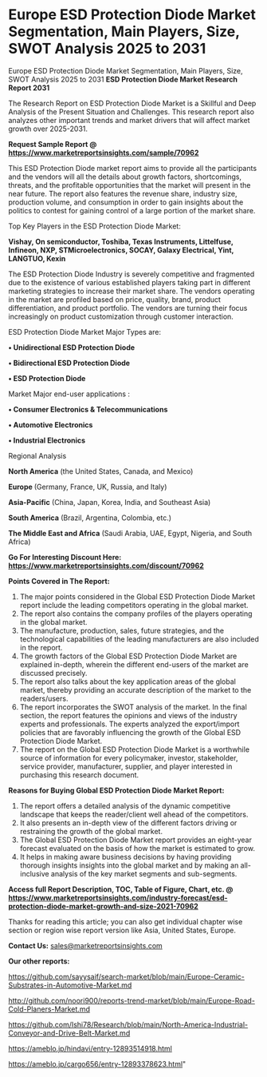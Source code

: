 # Europe ESD Protection Diode Market Segmentation, Main Players, Size, SWOT Analysis 2025 to 2031
 Europe ESD Protection Diode Market Segmentation, Main Players, Size, SWOT Analysis 2025 to 2031
<strong>ESD Protection Diode Market Research Report 2031</strong>

The Research Report on ESD Protection Diode Market is a Skillful and Deep Analysis of the Present Situation and Challenges. This research report also analyzes other important trends and market drivers that will affect market growth over 2025-2031.

<strong>Request Sample Report @ <a href=https://www.marketreportsinsights.com/sample/70962>https://www.marketreportsinsights.com/sample/70962</a></strong>

This ESD Protection Diode market report aims to provide all the participants and the vendors will all the details about growth factors, shortcomings, threats, and the profitable opportunities that the market will present in the near future. The report also features the revenue share, industry size, production volume, and consumption in order to gain insights about the politics to contest for gaining control of a large portion of the market share.

Top Key Players in the ESD Protection Diode Market:

<strong>Vishay, On semiconductor, Toshiba, Texas Instruments, Littelfuse, Infineon, NXP, STMicroelectronics, SOCAY, Galaxy Electrical, Yint, LANGTUO, Kexin</strong>

The ESD Protection Diode Industry is severely competitive and fragmented due to the existence of various established players taking part in different marketing strategies to increase their market share. The vendors operating in the market are profiled based on price, quality, brand, product differentiation, and product portfolio. The vendors are turning their focus increasingly on product customization through customer interaction.

ESD Protection Diode Market Major Types are:

<strong>• Unidirectional ESD Protection Diode

• Bidirectional ESD Protection Diode

• ESD Protection Diode</strong>

Market Major end-user applications :

<strong>• Consumer Electronics & Telecommunications

• Automotive Electronics

• Industrial Electronics</strong>

Regional Analysis

</u><strong><b>North America</b></strong> (the United States, Canada, and Mexico)

<strong><b>Europe </b></strong>(Germany, France, UK, Russia, and Italy)

<strong><b>Asia-Pacific</b></strong> (China, Japan, Korea, India, and Southeast Asia)

<strong><b>South America</b></strong> (Brazil, Argentina, Colombia, etc.)

<strong><b>The Middle East and Africa</b></strong> (Saudi Arabia, UAE, Egypt, Nigeria, and South Africa)

<strong>Go For Interesting Discount Here: <a href=https://www.marketreportsinsights.com/discount/70962>https://www.marketreportsinsights.com/discount/70962</a></strong>

<strong>Points Covered in The Report:</strong>
<ol>
  <li>The major points considered in the Global ESD Protection Diode Market report include the leading competitors operating in the global market.</li>
  <li>The report also contains the company profiles of the players operating in the global market.</li>
  <li>The manufacture, production, sales, future strategies, and the technological capabilities of the leading manufacturers are also included in the report.</li>
  <li>The growth factors of the Global ESD Protection Diode Market are explained in-depth, wherein the different end-users of the market are discussed precisely.</li>
  <li>The report also talks about the key application areas of the global market, thereby providing an accurate description of the market to the readers/users.</li>
  <li>The report incorporates the SWOT analysis of the market. In the final section, the report features the opinions and views of the industry experts and professionals. The experts analyzed the export/import policies that are favorably influencing the growth of the Global ESD Protection Diode Market.</li>
  <li>The report on the Global ESD Protection Diode Market is a worthwhile source of information for every policymaker, investor, stakeholder, service provider, manufacturer, supplier, and player interested in purchasing this research document.</li>
</ol>
<strong>Reasons for Buying Global ESD Protection Diode Market Report:</strong>

<ol>
  <li>The report offers a detailed analysis of the dynamic competitive landscape that keeps the reader/client well ahead of the competitors.</li>
  <li>It also presents an in-depth view of the different factors driving or restraining the growth of the global market.</li>
  <li>The Global ESD Protection Diode Market report provides an eight-year forecast evaluated on the basis of how the market is estimated to grow.</li>
  <li>It helps in making aware business decisions by having providing thorough insights insights into the global market and by making an all-inclusive analysis of the key market segments and sub-segments.</li>
</ol>
<strong>Access full Report Description, TOC, Table of Figure, Chart, etc. @ <a href=https://www.marketreportsinsights.com/industry-forecast/esd-protection-diode-market-growth-and-size-2021-70962>https://www.marketreportsinsights.com/industry-forecast/esd-protection-diode-market-growth-and-size-2021-70962</a></strong>


Thanks for reading this article; you can also get individual chapter wise section or region wise report version like Asia, United States, Europe.

<strong>Contact Us:</strong>
sales@marketreportsinsights.com

<strong>Our other reports:</strong>

<a href=https://github.com/sayysaif/search-market/blob/main/Europe-Ceramic-Substrates-in-Automotive-Market.md>https://github.com/sayysaif/search-market/blob/main/Europe-Ceramic-Substrates-in-Automotive-Market.md</a>

<a href=http://github.com/noori900/reports-trend-market/blob/main/Europe-Road-Cold-Planers-Market.md>http://github.com/noori900/reports-trend-market/blob/main/Europe-Road-Cold-Planers-Market.md</a>

<a href=https://github.com/Ishi78/Research/blob/main/North-America-Industrial-Conveyor-and-Drive-Belt-Market.md>https://github.com/Ishi78/Research/blob/main/North-America-Industrial-Conveyor-and-Drive-Belt-Market.md</a>

<a href=https://ameblo.jp/hindavi/entry-12893514918.html>https://ameblo.jp/hindavi/entry-12893514918.html</a>

<a href=https://ameblo.jp/cargo656/entry-12893378623.html>https://ameblo.jp/cargo656/entry-12893378623.html</a>"
